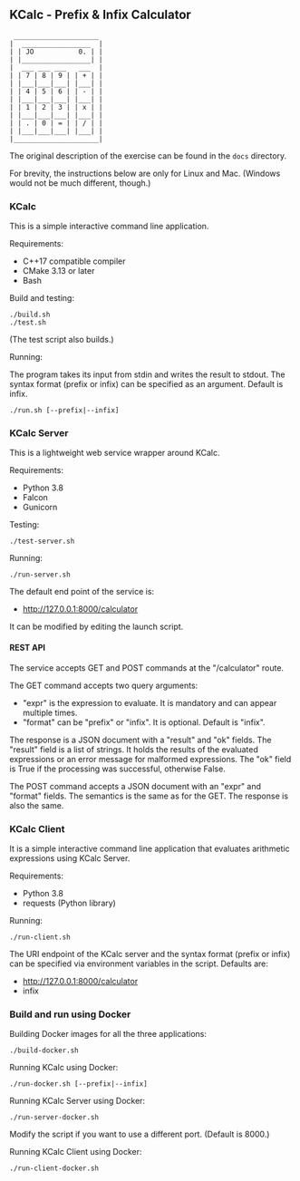 ## KCalc - Prefix & Infix Calculator

     _____________________
    |  _________________  |
    | | JO           0. | |
    | |_________________| |
    |  ___ ___ ___   ___  |
    | | 7 | 8 | 9 | | + | |
    | |___|___|___| |___| |
    | | 4 | 5 | 6 | | - | |
    | |___|___|___| |___| |
    | | 1 | 2 | 3 | | x | |
    | |___|___|___| |___| |
    | | . | 0 | = | | / | |
    | |___|___|___| |___| |
    |_____________________|

The original description of the exercise can be found in the `docs` directory.

For brevity, the instructions below are only for Linux and Mac. (Windows would
not be much different, though.)


### KCalc

This is a simple interactive command line application.

Requirements:

 - C++17 compatible compiler
 - CMake 3.13 or later
 - Bash

Build and testing:

```
./build.sh
./test.sh
```

(The test script also builds.)

Running:

The program takes its input from stdin and writes the result to stdout.
The syntax format (prefix or infix) can be specified as an argument. Default is
infix.

```
./run.sh [--prefix|--infix]
```

### KCalc Server

This is a lightweight web service wrapper around KCalc.

Requirements:

 - Python 3.8
 - Falcon
 - Gunicorn

Testing:

```
./test-server.sh
```

Running:

```
./run-server.sh
```

The default end point of the service is:

  - http://127.0.0.1:8000/calculator

It can be modified by editing the launch script.


#### REST API

The service accepts GET and POST commands at the "/calculator" route.

The GET command accepts two query arguments:

 - "expr" is the expression to evaluate. It is mandatory and can appear multiple times.
 - "format" can be "prefix" or "infix". It is optional. Default is "infix".

The response is a JSON document with a "result" and "ok" fields. The "result"
field is a list of strings. It holds the results of the evaluated expressions or
an error message for malformed expressions. The "ok" field is True if the
processing was successful, otherwise False.

The POST command accepts a JSON document with an "expr" and  "format" fields.
The semantics is the same as for the GET. The response is also the same.


### KCalc Client

It is a simple interactive command line application that evaluates arithmetic
expressions using KCalc Server.

Requirements:

 - Python 3.8
 - requests (Python library)

Running:

```
./run-client.sh
```

The URI endpoint of the KCalc server and the syntax format (prefix or infix) can
be specified via environment variables in the script. Defaults are:

 - http://127.0.0.1:8000/calculator
 - infix


### Build and run using Docker

Building Docker images for all the three applications:

```
./build-docker.sh
```

Running KCalc using Docker:

```
./run-docker.sh [--prefix|--infix]
```

Running KCalc Server using Docker:

```
./run-server-docker.sh
```

Modify the script if you want to use a different port. (Default is 8000.)

Running KCalc Client using Docker:

```
./run-client-docker.sh
```
